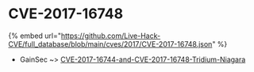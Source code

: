 # CVE-2017-16748
{% embed url="https://github.com/Live-Hack-CVE/full_database/blob/main/cves/2017/CVE-2017-16748.json" %}

* GainSec ~> [CVE-2017-16744-and-CVE-2017-16748-Tridium-Niagara](https://www.alice-snow.ru/2017/database/cve-2017-16748/cve-2017-16744-and-cve-2017-16748-tridium-niagara-gainsec)